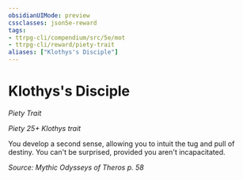 ```yaml
---
obsidianUIMode: preview
cssclasses: json5e-reward
tags:
- ttrpg-cli/compendium/src/5e/mot
- ttrpg-cli/reward/piety-trait
aliases: ["Klothys's Disciple"]
---
```

# Klothys's Disciple
*Piety Trait*  

*Piety 25+ Klothys trait*

You develop a second sense, allowing you to intuit the tug and pull of destiny. You can't be surprised, provided you aren't incapacitated.

*Source: Mythic Odysseys of Theros p. 58*